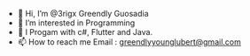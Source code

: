 - 👋 Hi, I’m @3rigx Greendly Guosadia 
- 👀 I’m interested in Programming
- 🌱 I Progam with c#, Flutter and Java.
- 📫 How to reach me Email : greendlyyounglubert@gmail.com

<!---
3rigx/3rigx is a ✨ special ✨ repository because its `README.md` (this file) appears on your GitHub profile.
You can click the Preview link to take a look at your changes.
--->
